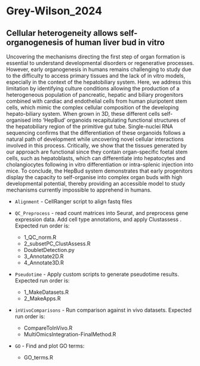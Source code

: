 # Grey-Wilson_2024

## Cellular heterogeneity allows self-organogenesis of human liver bud in vitro

Uncovering the mechanisms directing the first step of organ formation is essential to understand developmental disorders or regenerative processes. However, early organogenesis in humans remains challenging to study due to the difficulty to access primary tissues and the lack of in vitro models, especially in the context of the hepatobiliary system.  Here, we address this limitation by identifying culture conditions allowing the production of a heterogeneous population of pancreatic, hepatic and biliary progenitors combined with cardiac and endothelial cells from human pluripotent stem cells, which mimic the complex cellular composition of the developing hepato-biliary system. When grown in 3D, these different cells self-organised into ‘HepBud’ organoids recapitulating functional structures of the hepatobiliary region of the primitive gut tube. Single-nuclei RNA sequencing confirms that the differentiation of these organoids follows a natural path of development while uncovering novel cellular interactions involved in this process. Critically, we show that the tissues generated by our approach are functional since they contain organ-specific foetal stem cells, such as hepatoblasts, which can differentiate into hepatocytes and cholangiocytes following in vitro differentiation or intra-splenic injection into mice. To conclude, the HepBud system demonstrates that early progenitors display the capacity to self-organise into complex organ buds with high developmental potential, thereby providing an accessible model to study mechanisms currently impossible to apprehend in humans.

- `Alignment` - CellRanger script to align fastq files

- `QC_Preprocess` - read count matrices into Seurat, and preprocess gene expression data. Add cell type annotations, and apply Clustassess . Expected run order is:
  * 1_QC_norm.R
  * 2_subsetPC_ClustAssess.R
  * DoubletDetection.py
  * 3_Annotate2D.R
  * 4_Annotate3D.R

- `Pseudotime` - Apply custom scripts to generate pseudotime results. Expected run order is:
  * 1_MakeDatasets.R
  * 2_MakeApps.R

- `inVivoComparisons` - Run comparison against in vivo datasets. Expected run order is:
  * CompareToInVivo.R
  * MultiOmicsIntegration-FinalMethod.R

- `GO` - Find and plot GO terms:
  * GO_terms.R

